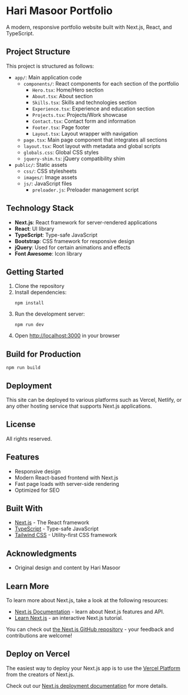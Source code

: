 # Hari Masoor Portfolio

A modern, responsive portfolio website built with Next.js, React, and TypeScript.

## Project Structure

This project is structured as follows:

- `app/`: Main application code
  - `components/`: React components for each section of the portfolio
    - `Hero.tsx`: Home/Hero section
    - `About.tsx`: About section
    - `Skills.tsx`: Skills and technologies section
    - `Experience.tsx`: Experience and education section
    - `Projects.tsx`: Projects/Work showcase
    - `Contact.tsx`: Contact form and information
    - `Footer.tsx`: Page footer
    - `Layout.tsx`: Layout wrapper with navigation
  - `page.tsx`: Main page component that integrates all sections
  - `layout.tsx`: Root layout with metadata and global scripts
  - `globals.css`: Global CSS styles
  - `jquery-shim.ts`: jQuery compatibility shim
- `public/`: Static assets
  - `css/`: CSS stylesheets
  - `images/`: Image assets
  - `js/`: JavaScript files
    - `preloader.js`: Preloader management script

## Technology Stack

- **Next.js**: React framework for server-rendered applications
- **React**: UI library
- **TypeScript**: Type-safe JavaScript
- **Bootstrap**: CSS framework for responsive design
- **jQuery**: Used for certain animations and effects
- **Font Awesome**: Icon library

## Getting Started

1. Clone the repository
2. Install dependencies:
   ```
   npm install
   ```
3. Run the development server:
   ```
   npm run dev
   ```
4. Open [http://localhost:3000](http://localhost:3000) in your browser

## Build for Production

```
npm run build
```

## Deployment

This site can be deployed to various platforms such as Vercel, Netlify, or any other hosting service that supports Next.js applications.

## License

All rights reserved.

## Features

- Responsive design
- Modern React-based frontend with Next.js
- Fast page loads with server-side rendering
- Optimized for SEO

## Built With

- [Next.js](https://nextjs.org/) - The React framework
- [TypeScript](https://www.typescriptlang.org/) - Type-safe JavaScript
- [Tailwind CSS](https://tailwindcss.com/) - Utility-first CSS framework

## Acknowledgments

* Original design and content by Hari Masoor

## Learn More

To learn more about Next.js, take a look at the following resources:

- [Next.js Documentation](https://nextjs.org/docs) - learn about Next.js features and API.
- [Learn Next.js](https://nextjs.org/learn) - an interactive Next.js tutorial.

You can check out [the Next.js GitHub repository](https://github.com/vercel/next.js) - your feedback and contributions are welcome!

## Deploy on Vercel

The easiest way to deploy your Next.js app is to use the [Vercel Platform](https://vercel.com/new?utm_medium=default-template&filter=next.js&utm_source=create-next-app&utm_campaign=create-next-app-readme) from the creators of Next.js.

Check out our [Next.js deployment documentation](https://nextjs.org/docs/app/building-your-application/deploying) for more details.
